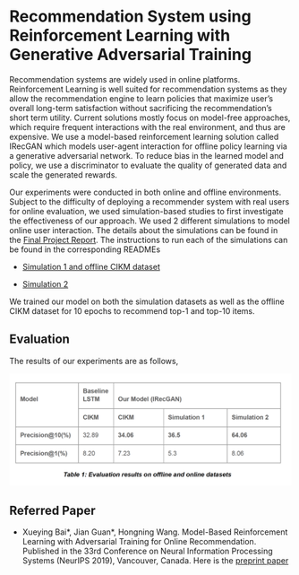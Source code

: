# Recommendation System using Reinforcement Learning with Generative Adversarial Training

Recommendation systems are widely used in online platforms. Reinforcement Learning
is well suited for recommendation systems as they allow the recommendation engine to
learn policies that maximize user’s overall long-term satisfaction without sacrificing the
recommendation’s short term utility. Current solutions mostly focus on model-free
approaches, which require frequent interactions with the real environment, and thus are
expensive. We use a model-based reinforcement learning solution called IRecGAN 
which models user-agent interaction for offline policy learning via a generative
adversarial network. To reduce bias in the learned model and policy, we use a
discriminator to evaluate the quality of generated data and scale the generated rewards.

Our experiments were conducted in both online and offline environments. Subject to the
difficulty of deploying a recommender system with real users for online evaluation, we used
simulation-based studies to first investigate the effectiveness of our approach.  We used 2 different simulations to model online user interaction. The details about the simulations can be found in the [Final Project Report](Final%20Project%20Report.pdf).
The instructions to run each of the simulations can be found in the corresponding READMEs

- [Simulation 1 and offline CIKM dataset](rl_rec_simulation_1/README.md)

- [Simulation 2](rl_rec_simulation_2/README.md)

We trained our model on both the simulation datasets as well as the offline CIKM dataset for 10
epochs to recommend top-1 and top-10 items.

## Evaluation

The results of our experiments are as follows,

![plot](eval_results.png)

## Referred Paper

- Xueying Bai\*, Jian Guan\*, Hongning Wang. Model-Based Reinforcement Learning with Adversarial Training for Online Recommendation. Published in the 33rd Conference on Neural Information Processing Systems (NeurIPS 2019), Vancouver, Canada. Here is the [preprint paper](https://arxiv.org/pdf/1911.03845.pdf) 


